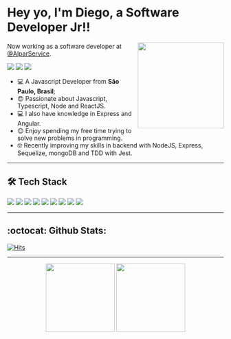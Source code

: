 <h1>Hey yo, I'm Diego, a Software Developer Jr!!</h1>

<img align='right' src='https://media1.tenor.com/images/841aeb9f113999616d097b414c539dfd/tenor.gif?itemid=5368357' width='200'>

Now working as a software developer at [@AlparService](https://alparservice.com.br/).

<a href="https://linkedin.com/in/diegobaena"><img src="https://img.shields.io/badge/linkedin-0077B5.svg?style=for-the-badge&logo=linkedin&logoColor=white"></a>
<a href="https://instagram.com/dihhbaena"><img src="https://img.shields.io/badge/instagram-E4405F.svg?style=for-the-badge&logo=instagram&logoColor=white"></a>
<a href="mailto:diegobd.cello@gmail.com"><img src="https://img.shields.io/badge/e‑mail-D14836.svg?style=for-the-badge&logo=GMail&logoColor=white"></a>

<ul>
  <li>💻 A Javascript Developer from <b>São Paulo, Brasil</b>;</li>
  <li>😍 Passionate about Javascript, Typescript, Node and ReactJS.</li>
  <li>💻 I also have knowledge in Express and Angular.</li>
  <li>😊 Enjoy spending my free time trying to solve new problems in programming.</li>
  <li>🤓 Recently improving my skills in backend with NodeJS, Express, Sequelize, mongoDB and TDD with Jest.</li>
</ul>

---

## 🛠 Tech Stack

<p>
  <img src="https://img.shields.io/badge/javascript%20-%23323330.svg?&style=for-the-badge&logo=javascript&logoColor=%23F7DF1E"/>
  <img src="https://img.shields.io/badge/typescript%20-%23007ACC.svg?&style=for-the-badge&logo=typescript&logoColor=white"/>
  <img src="https://img.shields.io/badge/React-20232A?style=for-the-badge&logo=react&logoColor=61DAFB"/>
  <img src="https://img.shields.io/badge/Redux-20232A?style=for-the-badge&logo=react&logoColor=61DAFB"/>
  <img src="https://img.shields.io/badge/node.js%20-%2343853D.svg?&style=for-the-badge&logo=node.js&logoColor=white"/>
  <img src="https://img.shields.io/badge/Express.js-404D59?style=for-the-badge"/>
  <img src="https://img.shields.io/badge/java-%23ED8B00.svg?style=for-the-badge&logo=java&logoColor=white" />
  <img src="https://img.shields.io/badge/MongoDB-%234ea94b.svg?style=for-the-badge&logo=mongodb&logoColor=white" />
  <img src="https://img.shields.io/badge/postgres-%23316192.svg?style=for-the-badge&logo=postgresql&logoColor=white" />
</p>

---

## :octocat: Github Stats:

 [![Hits](https://hits.seeyoufarm.com/api/count/incr/badge.svg?url=https%3A%2F%2Fgithub.com%2Fdiegobaena89&count_bg=%233D76C8&title_bg=%23555555&icon=&icon_color=%23E7E7E7&title=visits&edge_flat=false)](https://hits.seeyoufarm.com)


---

<p align = "center">
  <img height="160" src = "https://github-readme-stats.vercel.app/api?username=diegobaena89&show_icons=true&theme=dark&line_height=27">
  <img height="160" src="https://github-readme-stats.vercel.app/api/top-langs/?username=diegobaena89&layout=compact&theme=dark" />
</p>
